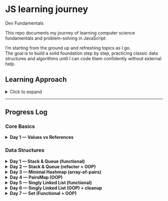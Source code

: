 # JS learning journey

Dev Fundamentals

This repo documents my journey of learning computer science fundamentals and problem-solving in JavaScript.

I’m starting from the ground up and refreshing topics as I go.  
The goal is to build a solid foundation step by step, practicing classic data structures and algorithms until I can code them confidently without external help.

## Learning Approach

<details>
  <summary>Click to expand</summary>

I’m following a structured cycle for each topic:

1. Go through the theory.
2. Try to understand the task clearly.
3. Attempt to solve it alone (without looking at solutions).
4. Get feedback on my approach (not full solutions, but guidance).
5. Re-try and adjust until the implementation is correct.
6. Once working, either:
   - Refactor into OOP (class-based) style, or
   - Add 1–2 extra functions for practice,  
   before moving on to the next topic.

This method has worked well so far — I notice clear improvements and faster problem-solving between Day 1 and Day 2.
</details>

---

## Progress Log

### Core Basics

<details>
  <summary><strong>Day 1 — Values vs References</strong></summary>

  
</details>

### Data Structures

<details>
  <summary><strong>Day 1 — Stack & Queue (functional)</strong></summary>

- **Stack (push, pop, peek):** Learned difference between return vs. log. Added snapshot return.  
- **Queue (enqueue, dequeue, front, size, isEmpty):** Learned guarding before mutation, snapshot return, null safety.
</details>

<details>
  <summary><strong>Day 2 — Stack & Queue (refactor + OOP)</strong></summary>

- Rebuilt Stack and Queue in the functional style. Much faster this time (30 minutes total vs. ~2 hours on Day 1).  
- Added an `inspect()` function to return snapshots of the array safely.  
- Translated both Stack and Queue into **OOP (class-based) versions** with clean encapsulation and null guards.  
- Files:  
  - `Section1_Fundamentals/stack.js`  
  - `Section1_Fundamentals/queue.js`  
  - `Section1_Fundamentals/stack_oop.js`  
  - `Section1_Fundamentals/queue_oop.js`
</details>

<details>
  <summary><strong>Day 3 — Minimal Hashmap (array-of-pairs)</strong></summary>

- Restarted with **Hashmaps (array-of-pairs)** after failing on first attempt.  
- Successfully implemented a minimal functional hashmap with features:  
  - `createMap()`, `set`, `get`, `remove`, `has`, `keys`, `values`  
- Key lesson: update via **assignment** vs. add via **push**, early exit on search vs. complete traversal to collect.  
- File: `Section1_Fundamentals/hashmap_pairs.js`
</details>

<details>
  <summary><strong>Day 4 — PairsMap (OOP)</strong></summary>

- Rebuilt the hashmap as an **OOP class**: `PairsMap`, internally storing `[key, value]` pairs.  
- API: `set`, `get`, `remove`, `has`, `keys`, `values`, `size`, `inspect`.  
- Reinforced lessons: assignment vs push, early exit, and `splice(i, 1)` for removal.  
- File: `Section1_Fundamentals/hashmap_pairs_oop.js`
</details>

<details>
  <summary><strong>Day 5 — Singly Linked List (functional)</strong></summary>

- Implemented a **Singly Linked List** with: `createList`, `append`, `prepend`, `find`, `remove`, `size`, `toArray`.  
- Understood:  
  - Model of `head → value | next → … → null`.  
  - Traversal like `head.next`, `head.next.next`.  
  - Pros/cons vs arrays.  
- Struggled with:  
  - Naming confusion (`list` vs `node`).  
  - Structure felt like guesswork, needed multiple corrections.  
- File: `Section1_Fundamentals/linked_list.js`
</details>
<details>
  <summary><strong>Day 6 — Singly Linked List (OOP) + cleanup</strong></summary>

- Refactored **linked_list.js** to remove redundant `size()` method (just use `list.size`).  
- Added OOP `LinkedList` class with:  
  - `append(value)` → add at end  
  - `prepend(value)` → add at start  
  - `find(value)` → return node or `null`  
  - `remove(value)` → unlink first match, return node or `null`  
  - `toArray()` → return values as plain array  
- Lessons:  
  - **Properties vs methods:** use `size` as property (like `arr.length`, `map.size`).  
  - **Append vs prepend:** append needs empty-list branch, prepend always “new head points to old head.”  
  - **Remove:** must track `previous` + `current` pointers.  
- Files:  
  - `Section1_Fundamentals/linked_list.js` (refactored functional)  
  - `Section1_Fundamentals/linked_list_oop.js` (OOP version)
</details>

<details>
  <summary><strong>Day 7 — Set (Functional + OOP)</strong></summary>

- Warmed up with a counter factory to learn closures and returning an API object.  
- Built a **Set (functional)** with: `add`, `remove`, `has`, `size`, `values`.  
- Rebuilt as **OOP `SetX` class** with the same API.  
- Key lessons:  
  - Factory → must return methods explicitly.  
  - Class → instance already exposes methods.  
  - Shorthand `{ add, remove }` works when names match; use `key: value` for aliasing.  
  - Private state via closure (functional) vs `this` or `#field` (OOP).

- Files:  
  - `Section1_Fundamentals/set_counter.js`  
  - `Section1_Fundamentals/set.js`  
  - `Section1_Fundamentals/set_oop.js`
</details>
